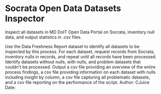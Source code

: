 # Socrata Open Data Datasets Inspector
Inspect all datasets in MD DoIT Open Data Portal on Socrata, inventory null data, and output statistics in .csv files.

Use the Data Freshness Report dataset to identify all datasets to be inspected by this process.
For each dataset, request records from Socrata, inventory nulls in records, and repeat until all records have been
 processed.
Identify datasets without nulls, with nulls, and problem datasets that couldn't be processed.
Output a csv file providing an overview of the entire process findings, a csv file providing information on each
 dataset with nulls including insight by column, a csv file capturing all problematic datasets, and a csv file
 reporting on the performance of the script.
Author: CJuice
Date: